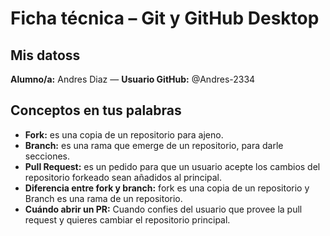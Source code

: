 # Ficha técnica – Git y GitHub Desktop

## Mis datoss
**Alumno/a:** Andres Diaz — **Usuario GitHub:** @Andres-2334

## Conceptos en tus palabras
- **Fork:** es una copia de un repositorio para ajeno.
- **Branch:** es una rama que emerge de un repositorio, para darle secciones.
- **Pull Request:** es un pedido para que un usuario acepte los cambios del repositorio forkeado sean añadidos al principal.
- **Diferencia entre fork y branch:** fork es una copia de un repositorio y Branch es una rama de un repositorio.
- **Cuándo abrir un PR:** Cuando confies del usuario que provee la pull request y quieres cambiar el repositorio principal.
